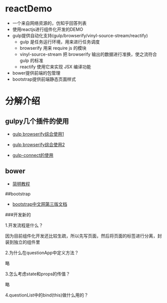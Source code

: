 # reactDemo

 - 一个来自网络资源的，仿知乎回答列表
 - 使用reactjs进行组件化开发的DEMO
 - gulp提供自动化支持(gulp/browserify/vinyl-source-stream/reactify)
 	- gulp 是任务运行环境，用来进行任务调度
	- browserify 用来 require js 的模块
	- vinyl-source-stream 把 browserify 输出的数据进行准换，使之流符合 gulp 的标准
	- reactify 使用它来实现 JSX 编译功能
- bower提供前端的包管理
- bootstrap提供前端静态页面样式 

# 分解介绍

## gulpy几个插件的使用

- [gulp browserify综合使用1](http://www.jianshu.com/p/tY6UPN)

- [gulp browserify综合使用2](https://segmentfault.com/a/1190000004002631)

- [gulp-connect的使用](http://ofcss.com/2014/05/03/gulp-as-a-development-web-server-zh_cn.html)

## bower
- [简明教程](https://segmentfault.com/a/1190000002971135)


##bootstrap

- [bootstrap中文网第三版文档](http://v3.bootcss.com/)



###开发新的

1.开发流程是什么？

因为目前组件化开发还比较生疏，所以先写页面，然后将页面的标签进行分离，封装到独立的组件里

2.为什么在questionApp中定义方法？

略

3.怎么考虑state和props的传值？

略

4.questionList中的bind(this)做什么用的？


